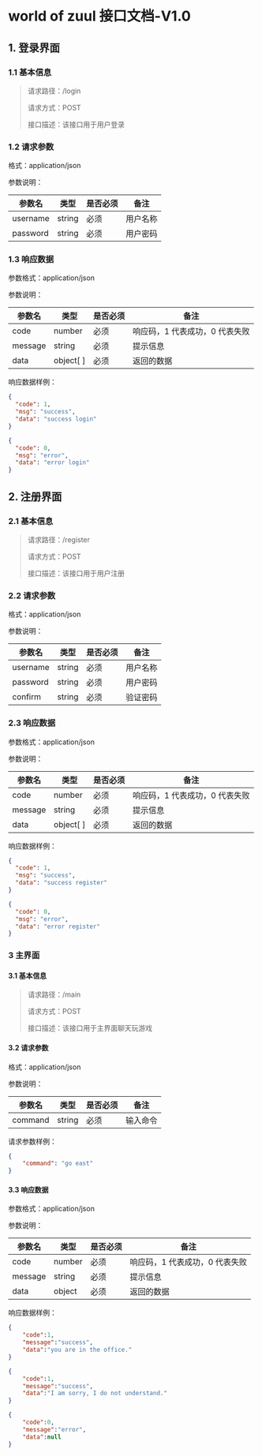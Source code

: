 # world of zuul 接口文档-V1.0

## 1. 登录界面

### 1.1 基本信息

> 请求路径：/login
>
> 请求方式：POST
>
> 接口描述：该接口用于用户登录



### 1.2 请求参数

格式：application/json

参数说明：

| 参数名      | 类型   | 是否必须 | 备注   |
|----------| ------ | -------- |------|
| username | string | 必须     | 用户名称 |
| password | string | 必须     | 用户密码 |



### 1.3 响应数据

参数格式：application/json

参数说明：

| 参数名     | 类型      | 是否必须 | 备注                |
|---------| --------- | ------ |-------------------|
| code    | number    | 必须   | 响应码，1 代表成功，0 代表失败 |
| message | string    | 必须  | 提示信息              |
| data    | object[ ] | 必须  | 返回的数据             |


响应数据样例：

```json
{
  "code": 1,
  "msg": "success",
  "data": "success login"
}
```
```json
{
  "code": 0,
  "msg": "error",
  "data": "error login"
}
```


## 2. 注册界面

### 2.1 基本信息

> 请求路径：/register
>
> 请求方式：POST
>
> 接口描述：该接口用于用户注册



### 2.2 请求参数

格式：application/json

参数说明：

| 参数名      | 类型   | 是否必须 | 备注   |
|----------| ------ | -------- |------|
| username | string | 必须     | 用户名称 |
| password | string | 必须     | 用户密码 |
| confirm  | string | 必须     | 验证密码 |



### 2.3 响应数据

参数格式：application/json

参数说明：

| 参数名     | 类型      | 是否必须 | 备注                |
|---------| --------- | ------ |-------------------|
| code    | number    | 必须   | 响应码，1 代表成功，0 代表失败 |
| message | string    | 必须  | 提示信息              |
| data    | object[ ] | 必须  | 返回的数据             |


响应数据样例：

```json
{
  "code": 1,
  "msg": "success",
  "data": "success register"
}
```
```json
{
  "code": 0,
  "msg": "error",
  "data": "error register"
}
```



### 3 主界面

#### 3.1 基本信息

> 请求路径：/main
>
> 请求方式：POST
>
> 接口描述：该接口用于主界面聊天玩游戏




#### 3.2 请求参数

格式：application/json

参数说明：

| 参数名     | 类型   | 是否必须 | 备注   |
|---------| ------ | -------- |------|
| command | string | 必须     | 输入命令 |

请求参数样例：

```json
{
	"command": "go east"
}
```



#### 3.3 响应数据

参数格式：application/json

参数说明：

| 参数名     | 类型   | 是否必须 | 备注                           |
|---------| ------ | ------ | ------------------------------ |
| code    | number | 必须   | 响应码，1 代表成功，0 代表失败 |
| message | string | 必须  | 提示信息                       |
| data    | object | 必须  | 返回的数据                     |

响应数据样例：

```json
{
    "code":1,
    "message":"success",
    "data":"you are in the office."
}
```
```json
{
    "code":1,
    "message":"success",
    "data":"I am sorry, I do not understand."
}
```
```json
{
    "code":0,
    "message":"error",
    "data":null
}
```



